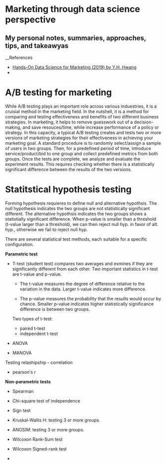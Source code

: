 <h1>Marketing through data science perspective</h1>
<h2>My personal notes, summaries, approaches, tips, and takeawyas</h2>


__References
- [Hands-On Data Science for Marketing (2019) by Y.H. Hwang](https://learning.oreilly.com/library/view/hands-on-data-science/9781789346343)
- 

# A/B testing for marketing
While A/B testing plays an important role across various induestries, it is a cruisial method in the marketing field. In the nutshell, it is a method for comparing and testing effectiveness and benefits of two different business strategies. In marketing, it helps to remove guesswork out of a decision-making, and save resouces/time, while increase performance of a policy or strategy. In this capacity, a typical A/B testing creates and tests two or more versions of marketing strategies for their effectiveness in achieving your marketing goal. A standard procedure is to randomly select/assign a sample of users in two groups. Then, for a predefined period of time, introduce service/product/bid to one group and collect predefined metrics from both groups. Once the tests are complete, we analyze and evaluate the experiment results. This requires checking whether there is a statistically significant difference between the results of the two versions. 

# Statitstical hypothesis testing

Forming hypothesis requieres to define null and alternative hypothsis. The null hypothesis indicates the two groups are not statistically significant different. The alternative hypothsis indicates the two groups shows a statistially significant difference. When p-value is smaller than a threshold (t-value larger than a threshold), we can then reject null hyp. in favor of alt. hyp., otherwise we fail to reject null hyp. 




There are several statistical test methods, each suitable for a specific configuration. 

__Parametric test__
- T-test (student test) compares two averages and exmines if they are significantly different from each other. Two important statistics in t-test are t-value and p-value.
  - The t-value measures the degree of difference relative to the variation in the data. Larger t-value indicates more difference.

    
  - The p-value measures the probability that the results would occur by chance. Smaller p-value indicates higher statistically significance difference is between two groups.
    
  Two types of t-test:
  - paired t-test
  - independent t-test
- ANOVA
- MANOVA

Testing relashipship - correlation
- pearson's r

__Non-parametric tests__
- Spearman
- Chi-square test of independence
- Sign test
- Kruskal-Wallis H: testing 3 or more groups.
- ANOSIM: testing 3 or more groups. 
- Wilcoxon Rank-Sum test
- Wilcoxon Signed-rank test

- 
